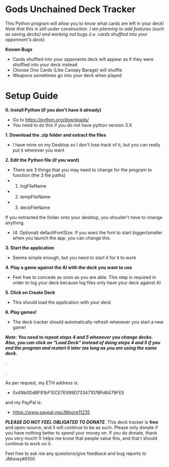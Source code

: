 # Gods Unchained Deck Tracker

This Python program will allow you to know what cards are left in your deck!
*Note that this is still under construction. I am planning to add features (such as saving decks) and working out bugs (i.e. cards shuffled into your opponnent's deck).*


**Known Bugs**

- Cards shuffled into your opponents deck will appear as if they were shuffled into your deck instead
- Choose One Cards (Like Canopy Barage) will shuffle 
- Weapons sometimes go into your deck when played





# Setup Guide

**0. Install Python (if you don't have it already)**
 - Go to https://python.org/downloads/
 - You need to do this if you do not have python version 3.X

**1. Download the .zip folder and extract the files**
- I have mine on my Desktop so I don't lose track of it, but you can really put it wherever you want

**2. Edit the Python file (if you want)**
- There are 3 things that you may need to change for the program to function (the 3 file paths)
- 1. logFileName
- 2. tempFileName
- 3. deckFileName

If you extracted the folder onto your desktop, you shouldn't have to change anything.

- (4. Optional) defaultFontSize: If you want the font to start bigger/smaller when you launch the app, you can change this

**3. Start the application**

 - Seems simple enough, but you need to start it for it to work
 
 **4. Play a game against the AI with the deck you want to use**
 
 - Feel free to concede as soon as you are able. This step is required in order to log your deck because log files only have your deck against AI
 
 **5. Click on Create Deck**
 
  - This should load the application with your deck
 
 **6. Play games!**
 
 -  The deck tracker should automatically refresh whenever you start a new game!
 
 
 ***Note: You need to repeat steps 4 and 5 whenever you change decks. Also, you can click on "Load Deck" instead of doing steps 4 and 5 if you end the program and restart it later (as long as you are using the same deck.***
 
 
 .
 
 .
 
 As per request, my ETH address is:
  - 0x49b0Dd8F81bF10CE7E999D73347107BFd6479FE5
  
 and my PayPal is:
  - https://www.paypal.me/JMoore11235 
 
 ***PLEASE DO NOT FEEL OBLIGATED TO DONATE***. This deck tracker is **free** and open-source, and it will continue to be as such. Please only donate if you have nothing better to spend your money on. If you do donate, thank you very much! It helps me know that people value this, and that I should continue to work on it.
 
 Feel free to ask me any questions/give feedback and bug reports to JMoney#6100

